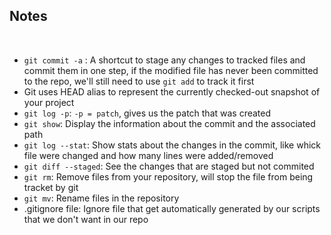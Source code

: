 ##  Notes

<br>

* `git commit -a` : A shortcut to stage any changes to tracked files and commit them in one step, if the modified file has never been committed to the repo, we'll still need to use `git add` to track it first
* Git uses HEAD alias to represent the currently checked-out snapshot of your project
* `git log -p`: `-p = patch`, gives us the patch that was created
* `git show`: Display the information about the commit and the associated path
* `git log --stat`: Show stats about the changes in the commit, like whick file were changed and how many lines were added/removed
* `git diff --staged`: See the changes that are staged but not commited
* `git rm`: Remove files from your repository, will stop the file from being tracket by git 
* `git mv`: Rename files in the repository
* .gitignore file: Ignore file that get automatically generated by our scripts that we don't want in our repo